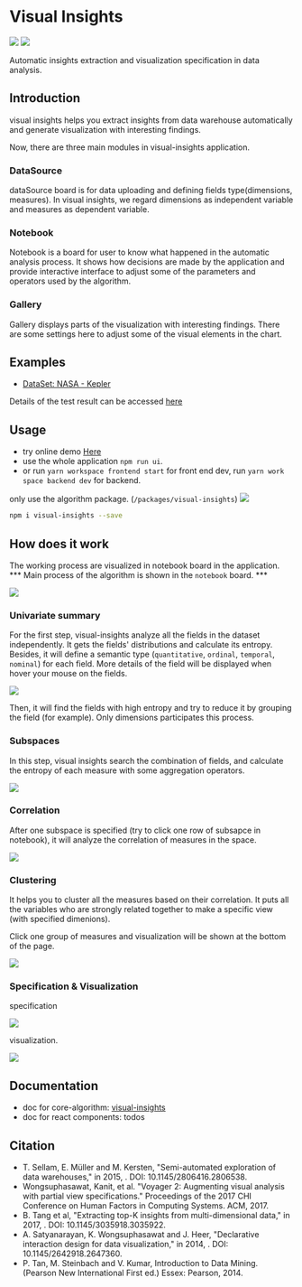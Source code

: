 # Visual Insights

![](https://travis-ci.org/ObservedObserver/visual-insights.svg?branch=master)
![](https://img.shields.io/github/license/ObservedObserver/showme)

Automatic insights extraction and visualization specification in data analysis.


## Introduction

visual insights helps you extract insights from data warehouse automatically and generate visualization with interesting findings.

Now, there are three main modules in visual-insights application.

### DataSource
dataSource board is for data uploading and defining fields type(dimensions, measures). In visual insights, we regard dimensions as independent variable and measures as dependent variable.

### Notebook
Notebook is a board for user to know what happened in the automatic analysis process. It shows how decisions are made by the application and provide interactive interface to adjust some of the parameters and operators used by the algorithm. 

### Gallery
Gallery displays parts of the visualization with interesting findings. There are some settings here to adjust some of the visual elements in the chart.

## Examples

+ [DataSet: NASA - Kepler](https://www.kaggle.com/nasa/kepler-exoplanet-search-results)

Details of the test result can be accessed [here](https://www.yuque.com/chenhao-sv93h/umv780/mbs440)



## Usage
+ try online demo [Here](http://lobay.moe:8000)
+ use the whole application `npm run ui`.
+ or run `yarn workspace frontend start` for front end dev, run `yarn work space backend dev` for backend.

only use the algorithm package. (`/packages/visual-insights`) ![](https://img.shields.io/npm/v/visual-insights?color=blue)
```bash
npm i visual-insights --save
```

## How does it work
The working process are visualized in notebook board in the application. *** Main process of the algorithm is shown in the `notebook` board. ***

![](https://cdn.nlark.com/yuque/0/2019/png/171008/1570692438037-b2ce208d-bd1d-4b38-be27-9251bbb171d2.png)

### Univariate summary
For the first step, visual-insights analyze all the fields in the dataset independently. It gets the fields' distributions and calculate its entropy. Besides, it will define a semantic type (`quantitative`, `ordinal`, `temporal`, `nominal`) for each field. More details of the field will be displayed when hover your mouse on the fields.

![](https://cdn.nlark.com/yuque/0/2019/jpeg/171008/1570614609678-33d5f2c1-e51e-4bcd-8343-271a041f7519.jpeg)

Then, it will find the fields with high entropy and try to reduce it by grouping the field (for example). Only dimensions participates this process.

### Subspaces
In this step, visual insights search the combination of fields, and calculate the entropy of each measure with some aggregation operators.

![](https://cdn.nlark.com/yuque/0/2019/svg/171008/1570614537188-bf841fc7-90ba-47fe-a5f1-83304a4f464a.svg)

### Correlation
After one subspace is specified (try to click one row of subsapce in notebook), it will analyze the correlation of measures in the space.

![](https://cdn.nlark.com/yuque/0/2019/svg/171008/1570614552078-2a6635c3-b81f-4381-b82d-e81b3d30826a.svg)

### Clustering
It helps you to cluster all the measures based on their correlation. It puts all the variables who are strongly related together to make a specific view (with specified dimenions).

Click one group of measures and visualization will be shown at the bottom of the page.

![](https://cdn.nlark.com/yuque/0/2019/svg/171008/1570614439983-cf6d757a-928d-4f42-b46c-f1de3a76f4b1.svg)


### Specification & Visualization

specification

![](https://cdn.nlark.com/yuque/0/2019/png/171008/1570615741670-48941c9a-2788-4277-a946-6a75c400870d.png)

visualization.

![](https://cdn.nlark.com/yuque/0/2019/svg/171008/1570614529099-de4ead0d-5332-40c4-8101-e122ee0cf1d2.svg)


## Documentation

+ doc for core-algorithm: [visual-insights](./packages/visual-insights/README.md)
+ doc for react components: todos

## Citation

+ T. Sellam, E. Müller and M. Kersten, "Semi-automated exploration of data warehouses," in 2015, . DOI: 10.1145/2806416.2806538.
+ Wongsuphasawat, Kanit, et al. "Voyager 2: Augmenting visual analysis with partial view specifications." Proceedings of the 2017 CHI Conference on Human Factors in Computing Systems. ACM, 2017.
+ B. Tang et al, "Extracting top-K insights from multi-dimensional data," in 2017, . DOI: 10.1145/3035918.3035922.
+ A. Satyanarayan, K. Wongsuphasawat and J. Heer, "Declarative interaction design for data visualization," in 2014, . DOI: 10.1145/2642918.2647360.
+ P. Tan, M. Steinbach and V. Kumar, Introduction to Data Mining. (Pearson New International First ed.) Essex: Pearson, 2014.